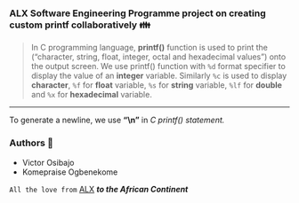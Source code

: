 ### ALX Software Engineering Programme project on creating custom printf collaboratively :family:

>In C programming language, **printf()** function is used to print the (“character, string, float, integer, octal and hexadecimal values”) onto the output screen.
>We use printf() function with `%d` format specifier to display the value of an **integer** variable.
>Similarly `%c` is used to display **character**, `%f` for **float** variable, `%s` for **string** variable, `%lf` for **double** and `%x` for **hexadecimal** variable.

---

To generate a newline, we use **“\n”** in _C printf() statement._

### Authors :rocket:
- Victor Osibajo
- Komepraise Ogbenekome

`All the love from` [ALX](https://www.alxafrica.com/) ***to the African Continent***

